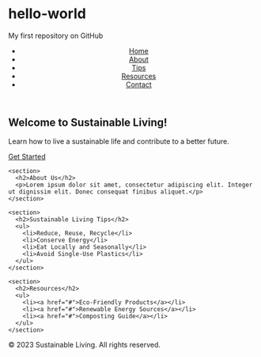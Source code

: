 # hello-world
My first repository on GitHub 
<!DOCTYPE html>
<html lang="en">
<head>
  <meta charset="UTF-8">
  <meta name="viewport" content="width=device-width, initial-scale=1.0">
  <title>Sustainable Living</title>
  <link rel="stylesheet" href="styles.css">
</head>
<body>
  <header>
    <nav>
      <ul>
        <li><a href="#">Home</a></li>
        <li><a href="#">About</a></li>
        <li><a href="#">Tips</a></li>
        <li><a href="#">Resources</a></li>
        <li><a href="#">Contact</a></li>
      </ul>
    </nav>
  </header>
  
  <main>
    <section>
      <h1>Welcome to Sustainable Living!</h1>
      <p>Learn how to live a sustainable life and contribute to a better future.</p>
      <a href="#" class="cta-btn">Get Started</a>
    </section>
    
    <section>
      <h2>About Us</h2>
      <p>Lorem ipsum dolor sit amet, consectetur adipiscing elit. Integer ut dignissim elit. Donec consequat finibus aliquet.</p>
    </section>
    
    <section>
      <h2>Sustainable Living Tips</h2>
      <ul>
        <li>Reduce, Reuse, Recycle</li>
        <li>Conserve Energy</li>
        <li>Eat Locally and Seasonally</li>
        <li>Avoid Single-Use Plastics</li>
      </ul>
    </section>
    
    <section>
      <h2>Resources</h2>
      <ul>
        <li><a href="#">Eco-Friendly Products</a></li>
        <li><a href="#">Renewable Energy Sources</a></li>
        <li><a href="#">Composting Guide</a></li>
      </ul>
    </section>
  </main>
  
  <footer>
    <p>&copy; 2023 Sustainable Living. All rights reserved.</p>
  </footer>
  
  <script src="script.js"></script>
</body>
</html>
